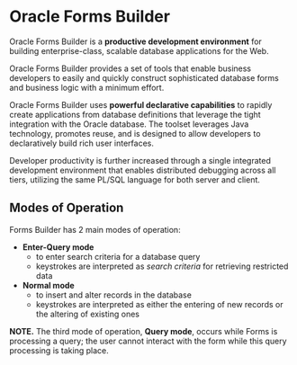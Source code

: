 # Oracle Forms Builder

Oracle Forms Builder is a **productive development environment** for building enterprise-class, scalable database applications for the Web. 

Oracle Forms Builder provides a set of tools that enable business developers to easily and quickly construct sophisticated database forms and
business logic with a minimum effort.

Oracle Forms Builder uses **powerful declarative capabilities** to rapidly create applications from database definitions that leverage the tight integration with the Oracle database. The toolset leverages Java technology, promotes reuse, and is designed to allow developers to declaratively build rich user interfaces. 

Developer productivity is further increased through a single integrated development environment that enables distributed debugging across all tiers, utilizing the same PL/SQL language for both server and client.

## Modes of Operation

Forms Builder has 2 main modes of operation: 
- **Enter-Query mode**
    - to enter search criteria for a database query
    - keystrokes are interpreted as *search criteria* for retrieving restricted data
- **Normal mode**
    - to insert and alter records in the database
    - keystrokes are interpreted as either the entering of new records or the altering of existing ones

**NOTE.** The third mode of operation, **Query mode**, occurs while Forms is processing a query; the user cannot interact with the form while this query processing is taking place.

